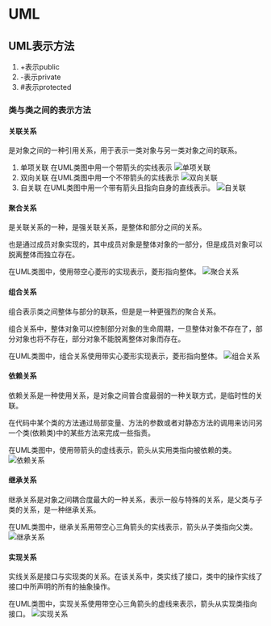 # UML
## UML表示方法
1.  +表示public
2.  -表示private
3.  #表示protected

### 类与类之间的表示方法

#### 关联关系
是对象之间的一种引用关系，用于表示一类对象与另一类对象之间的联系。
1. 单项关联
在UML类图中用一个带箭头的实线表示
![单项关联](https://raw.githubusercontent.com/baijiangLai/DesignPattern/master/images/%2Fimages%2Fbase%2F%B5%A5%CF%EE%B9%D8%C1%AA.png)
2. 双向关联
在UML类图中用一个不带箭头的实线表示
![双向关联](https://raw.githubusercontent.com/baijiangLai/DesignPattern/master/images/..%2Fimages%2Fbase%2F%CB%AB%CF%EE%B9%D8%C1%AA.png)
3. 自关联
在UML类图中用一个带有箭头且指向自身的直线表示。
![自关联](https://raw.githubusercontent.com/baijiangLai/DesignPattern/master/images/..%2Fimages%2Fbase%2F%D7%D4%B9%D8%C1%AA.png)

#### 聚合关系
是关联关系的一种，是强关联关系，是整体和部分之间的关系。

也是通过成员对象实现的，其中成员对象是整体对象的一部分，但是成员对象可以脱离整体而独立存在。

在UML类图中，使用带空心菱形的实现表示，菱形指向整体。
![聚合关系](https://raw.githubusercontent.com/baijiangLai/DesignPattern/master/images/..%2Fimages%2Fbase%2F%BE%DB%BA%CF%B9%D8%CF%B5.png)

#### 组合关系
组合表示类之间整体与部分的联系，但是是一种更强烈的聚合关系。

组合关系中，整体对象可以控制部分对象的生命周期，一旦整体对象不存在了，部分对象也将不存在，部分对象不能脱离整体对象而存在。

在UML类图中，组合关系使用带实心菱形实现表示，菱形指向整体。
![组合关系](https://raw.githubusercontent.com/baijiangLai/DesignPattern/master/images/..%2Fimages%2Fbase%2F%D7%E9%BA%CF%B9%D8%CF%B5.png)

#### 依赖关系
依赖关系是一种使用关系，是对象之间普合度最弱的一种关联方式，是临时性的关联。

在代码中某个类的方法通过局部变量、方法的参数或者对静态方法的调用来访问另一个类(依赖类)中的某些方法来完成一些指责。

在UML类图中，使用带箭头的虚线表示，箭头从实用类指向被依赖的类。
![依赖关系](https://raw.githubusercontent.com/baijiangLai/DesignPattern/master/images/..%2Fimages%2Fbase%2F%D2%C0%C0%B5%B9%D8%CF%B5.png)

#### 继承关系
继承关系是对象之间耦合度最大的一种关系，表示一般与特殊的关系，是父类与子类的关系，是一种继承关系。

在UML类图中，继承关系用带空心三角箭头的实线表示，箭头从子类指向父类。
![继承关系](https://raw.githubusercontent.com/baijiangLai/DesignPattern/master/images/..%2Fimages%2Fbase%2F%BC%CC%B3%D0%B9%D8%CF%B5.png)

#### 实现关系
实线关系是接口与实现类的关系。在该关系中，类实线了接口，类中的操作实线了接口中所声明的所有的抽象操作。

在UML类图中，实现关系使用带空心三角箭头的虚线来表示，箭头从实现类指向接口。
![实现关系](https://raw.githubusercontent.com/baijiangLai/DesignPattern/master/images/..%2Fimages%2Fbase%2F%CA%B5%CF%D6%B9%D8%CF%B5.png)

